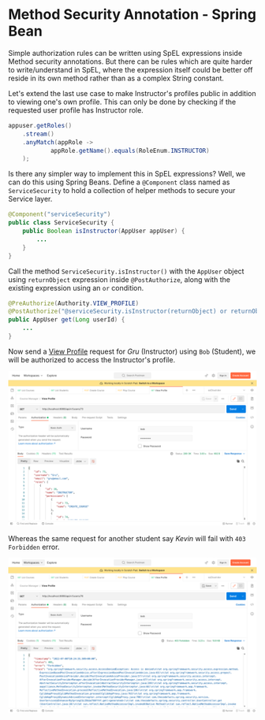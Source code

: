 # Method Security Annotation - Spring Bean

Simple authorization rules can be written using SpEL expressions inside Method security annotations. But there can be rules which are quite harder to write/understand in SpEL, where the expression itself could be better off reside in its own method rather than as a complex String constant.

Let's extend the last use case to make Instructor's profiles public in addition to viewing one's own profile. This can only be done by checking if the requested user profile has Instructor role.

```java
appuser.getRoles()  
    .stream()  
    .anyMatch(appRole ->  
            appRole.getName().equals(RoleEnum.INSTRUCTOR)  
    );
```

Is there any simpler way to implement this in SpEL expressions? Well, we can do this using Spring Beans. Define a  `@Component` class named as `ServiceSecurity` to hold a collection of helper methods to secure your Service layer.

```java
@Component("serviceSecurity")  
public class ServiceSecurity {
    public Boolean isInstructor(AppUser appUser) {
        ...
    }
}
```

Call the method `ServiceSecurity.isInstructor()` with the `AppUser` object using `returnObject` expression inside `@PostAuthorize`, along with the existing expression using an `or` condition.

```java
@PreAuthorize(Authority.VIEW_PROFILE)  
@PostAuthorize("@serviceSecurity.isInstructor(returnObject) or returnObject.username == authentication.name")  
public AppUser get(Long userId) {  
    ...
}
```

Now send a [View Profile](http://localhost:8080/api/v1/users/%7BuserId%7D) request for *Gru* (Instructor) using `Bob` (Student), we will be authorized to access the Instructor's profile.

![View Instructor - 200](./assets/view_instructor_200.png)

Whereas the same request for another student say *Kevin* will fail with `403 Forbidden` error.

![View other student - 200](./assets/view_other_user_403.png)